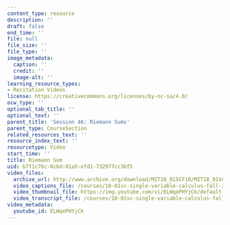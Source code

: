 ```yaml
---
content_type: resource
description: ''
draft: false
end_time: ''
file: null
file_size: ''
file_type: ''
image_metadata:
  caption: ''
  credit: ''
  image-alt: ''
learning_resource_types:
- Recitation Videos
license: https://creativecommons.org/licenses/by-nc-sa/4.0/
ocw_type: ''
optional_tab_title: ''
optional_text: ''
parent_title: 'Session 46: Riemann Sums'
parent_type: CourseSection
related_resources_text: ''
resource_index_text: ''
resourcetype: Video
start_time: ''
title: Riemann Sum
uid: b7f1c76c-0cbd-01a5-efd1-732977cc3bf5
video_files:
  archive_url: http://www.archive.org/download/MIT18_01SCF10/MIT18_01SCF10Rec_37_300k.mp4
  video_captions_file: /courses/18-01sc-single-variable-calculus-fall-2010/8f60e0cf9b5d5bc1962fabc081a84c68_ELWqePHYjCk.vtt
  video_thumbnail_file: https://img.youtube.com/vi/ELWqePHYjCk/default.jpg
  video_transcript_file: /courses/18-01sc-single-variable-calculus-fall-2010/16b0fb222423a2f7192a9db97fab515e_ELWqePHYjCk.pdf
video_metadata:
  youtube_id: ELWqePHYjCk
---
```

